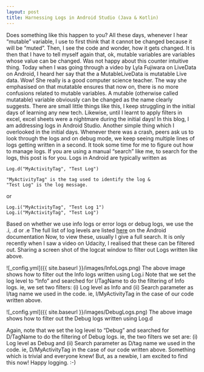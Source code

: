 ```yaml
---
layout: post
title: Harnessing Logs in Android Studio (Java & Kotlin)
---
```


Does something like this happen to you? All these days, whenever I hear “mutable” variable, I use to first think that it cannot be changed because it will be “muted”. Then, I see the code and wonder, how it gets changed. It is then that I have to tell myself again that, ok, mutable variables are variables whose value can be changed. Was not happy about this counter intuitive thing. Today when I was going through a video by Lyla Fujiwara on LiveData on Android, I heard her say that the a MutableLiveData is mutatable Live data. Wow! She really is a good computer science teacher. The way she emphasised on that mutatable ensures that now on, there is no more confusions related to mutable variables. A mutable (otherwise called mutatable) variable obviously can be changed as the name clearly suggests. There are small little things like this, I keep struggling in the initial days of learning any new tech.
Likewise, until I learnt to apply filters in excel, excel sheets were a nightmare during the initial days!
In this blog, I am addressing logs in Android Studio. Another simple thing which I overlooked in the initial days.
Whenever there was a crash, peers ask us to look through the logs and on debug mode, we keep seeing multiple lines of logs getting written in a second. It took some time for me to figure out how to manage logs.
If you are using a manual “search” like me, to search for the logs, this post is for you.
Logs in Android are typically written as

```
Log.d("MyActivityTag", "Test Log")

"MyActivityTag" is the tag used to identify the log & 
"Test Log" is the log message.
```

or
```
Log.i("MyActivityTag", "Test Log 1")
Log.i("MyActivityTag", "Test Log")
```
Based on whether we use info logs or error logs or debug logs, we use the .i, .d or .e
The full list of log levels are listed [here](https://developer.android.com/studio/debug/am-logcat) on the Android documentation
Now, to view these, usually I give a full search. It is only recently when I saw a video on Udacity, I realised that these can be filtered out.
Sharing a screen shot of the logcat window to filter out Logs written like above.

 ![_config.yml]({{ site.baseurl }}/images/InfoLogs.png)
The above image shows how to filter out the Info logs written using Log.i
Note that we set the log level to “Info” and searched for I/TagName to do the filtering of Info logs.
ie, we set two filters:
(i) Log level as Info and
(ii) Search parameter as I/tag name we used in the code. ie, I/MyActivityTag in the case of our code written above.

 ![_config.yml]({{ site.baseurl }}/images/DebugLogs.png)
The above image shows how to filter out the Debug logs written using Log.d

Again, note that we set the log level to “Debug” and searched for D/TagName to do the filtering of Debug logs.
ie, the two filters we set are:
(i) Log level as Debug and
(ii) Search parameter as D/tag name we used in the code. ie, D/MyActivityTag in the case of our code written above.
Something which is trivial and everyone knew! But, as a newbie, I am excited to find this now!
Happy logging. :-)

